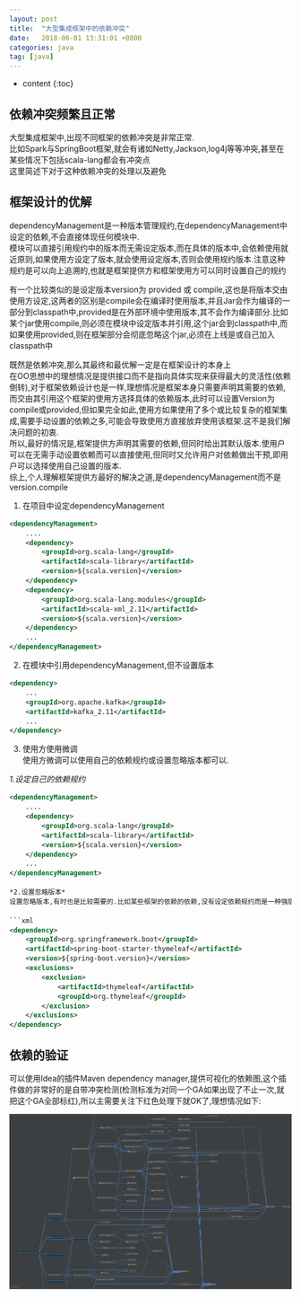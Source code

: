 ```yaml
---
layout: post
title:  "大型集成框架中的依赖冲突"
date:   2018-06-01 13:31:01 +0800
categories: java
tag: [java]
---
```


* content
{:toc}

## 依赖冲突频繁且正常    

大型集成框架中,出现不同框架的依赖冲突是非常正常.  
比如Spark与SpringBoot框架,就会有诸如Netty,Jackson,log4j等等冲突,甚至在某些情况下包括scala-lang都会有冲突点  
这里简述下对于这种依赖冲突的处理以及避免  

## 框架设计的优解  

dependencyManagement是一种版本管理规约,在dependencyManagement中设定的依赖,不会直接体现任何模块中.  
模块可以直接引用规约中的版本而无需设定版本,而在具体的版本中,会依赖使用就近原则,如果使用方设定了版本,就会使用设定版本,否则会使用规约版本.注意这种规约是可以向上追溯的,也就是框架提供方和框架使用方可以同时设置自己的规约  

有一个比较类似的是设定版本version为 provided 或 compile,这也是将版本交由使用方设定,这两者的区别是compile会在编译时使用版本,并且Jar会作为编译的一部分到classpath中,provided是在外部环境中使用版本,其不会作为编译部分.比如某个jar使用compile,则必须在模块中设定版本并引用,这个jar会到classpath中,而如果使用provided,则在框架部分会彻底忽略这个jar,必须在上线是或自己加入classpath中


既然是依赖冲突,那么其最终和最优解一定是在框架设计的本身上  
在OO思想中的理想情况是提供接口而不是指向具体实现来获得最大的灵活性(依赖倒转),对于框架依赖设计也是一样,理想情况是框架本身只需要声明其需要的依赖,而交由其引用这个框架的使用方选择具体的依赖版本,此时可以设置Version为compile或provided,但如果完全如此,使用方如果使用了多个或比较复杂的框架集成,需要手动设置的依赖之多,可能会导致使用方直接放弃使用该框架.这不是我们解决问题的初衷.  
所以,最好的情况是,框架提供方声明其需要的依赖,但同时给出其默认版本.使用户可以在无需手动设置依赖而可以直接使用,但同时又允许用户对依赖做出干预,即用户可以选择使用自己设置的版本.  
综上,个人理解框架提供方最好的解决之道,是dependencyManagement而不是version.compile  

1. 在项目中设定dependencyManagement  

```xml
<dependencyManagement>
	....
	<dependency>
		<groupId>org.scala-lang</groupId>
		<artifactId>scala-library</artifactId>
		<version>${scala.version}</version>
	</dependency>
	<dependency>
		<groupId>org.scala-lang.modules</groupId>
		<artifactId>scala-xml_2.11</artifactId>
		<version>${scala.version}</version>
	</dependency>
	...
</dependencyManagement>
```

2. 在模块中引用dependencyManagement,但不设置版本  

```xml
<dependency>
	...
	<groupId>org.apache.kafka</groupId>
	<artifactId>kafka_2.11</artifactId>
	...
</dependency>
```

3. 使用方使用微调  
使用方微调可以使用自己的依赖规约或设置忽略版本都可以.  

*1.设定自己的依赖规约*  
```xml
<dependencyManagement>
	....
	<dependency>
		<groupId>org.scala-lang</groupId>
		<artifactId>scala-library</artifactId>
		<version>${scala.version}</version>
	</dependency>
	...
</dependencyManagement>

*2.设置忽略版本*  
设置忽略版本,有时也是比较需要的.比如某些框架的依赖的依赖,没有设定依赖规约而是一种强版本引用(吐槽一下这都没做好的框架,还是知名框架呢),这时就必须设置忽略版本

​```xml
<dependency>
	<groupId>org.springframework.boot</groupId>
	<artifactId>spring-boot-starter-thymeleaf</artifactId>
	<version>${spring-boot.version}</version>
	<exclusions>
		<exclusion>
			<artifactId>thymeleaf</artifactId>
			<groupId>org.thymeleaf</groupId>
		</exclusion>
	</exclusions>
</dependency>
```
##  依赖的验证  

可以使用Idea的插件Maven dependency manager,提供可视化的依赖图,这个插件做的非常好的是自带冲突检测(检测标准为对同一个GA如果出现了不止一次,就把这个GA全部标红),所以主需要关注下红色处理下就OK了,理想情况如下:

![dependency_conflict_success](images/dependency_conflict_success.png)

 